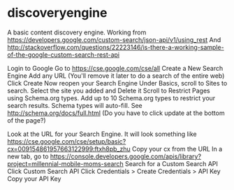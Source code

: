 # discoveryengine
A basic content discovery engine.
Working from https://developers.google.com/custom-search/json-api/v1/using_rest
And http://stackoverflow.com/questions/22223146/is-there-a-working-sample-of-the-google-custom-search-rest-api

Login to Google
Go to https://cse.google.com/cse/all
Create a New Search Engine
Add any URL (You'll remove it later to do a search of the entire web)
Click Create
Now reopen your Search Engine
Under Basics, scroll to Sites to search. Select the site you added and Delete it 
Scroll to Restrict Pages using Schema.org types. Add up to 10 Schema.org types to restrict your search results. Schema types will auto-fill. See http://schema.org/docs/full.html
(Do you have to click update at the bottom of the page?)

Look at the URL for your Search Engine. It will look something like https://cse.google.com/cse/setup/basic?cx=009154861957663122999:ftxh8pb_zhu
Copy your cx from the URL
In a new tab, go to https://console.developers.google.com/apis/library?project=millennial-mobile-moms-search
Search for a Custom Search API
Click Custom Search API
Click Credentials > Create Credentials > API Key
Copy your API Key



